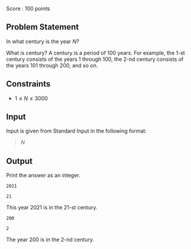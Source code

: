 Score : $100$ points

## Problem Statement

In what century is the year $N$?

What is century?
A century is a period of 100 years. For example, the $1$-st century consists of the years $1$ through $100$, the $2$-nd century consists of the years $101$ through $200$, and so on.

## Constraints

- $1 \le N \le 3000$

## Input

Input is given from Standard Input in the following format:

> $N$

## Output

Print the answer as an integer.

```input1
2021
```

```output1
21
```

This year $2021$ is in the $21$-st century.

```input2
200
```

```output2
2
```

The year $200$ is in the $2$-nd century.